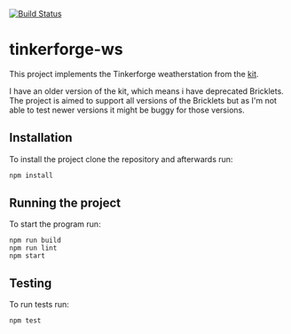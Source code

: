 [![Build Status](https://travis-ci.org/Caserage/tinkerforge-ws.svg?branch=master)](https://travis-ci.org/Caserage/tinkerforge-ws)

# tinkerforge-ws

This project implements the Tinkerforge weatherstation from the [kit](https://www.tinkerforge.com/de/doc/Kits/WeatherStation/WeatherStation.html).

I have an older version of the kit, which means i have deprecated Bricklets.
The project is aimed to support all versions of the Bricklets but as I'm not able to test newer versions it might be buggy for those versions.

## Installation

To install the project clone the repository and afterwards run:

```javascript
npm install
```

## Running the project

To start the program run:

```
npm run build
npm run lint
npm start
```

## Testing

To run tests run:

```javascript
npm test
```
